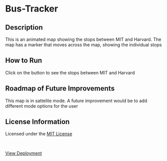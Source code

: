 # Bus-Tracker

## Description
<p>This is an animated map showing the stops between MIT and Harvard. The map has a marker that moves across the map, showing the individual stops</p>

## How to Run
<p>Click on the button to see the stops between MIT and Harvard</p>

## Roadmap of Future Improvements
<p>This map is in sattelite mode. A future improvement would be to add different mode options for the user</p>

## License Information
<p>Licensed under the <a href="https://github.com/avivafischer/Bus-Tracker/blob/main/LICENSE">MIT License</a></p>

<br>

<p><a href="https://github.com/avivafischer/Bus-Tracker/blob/main/LICENSE">View Deployment</a></p>
